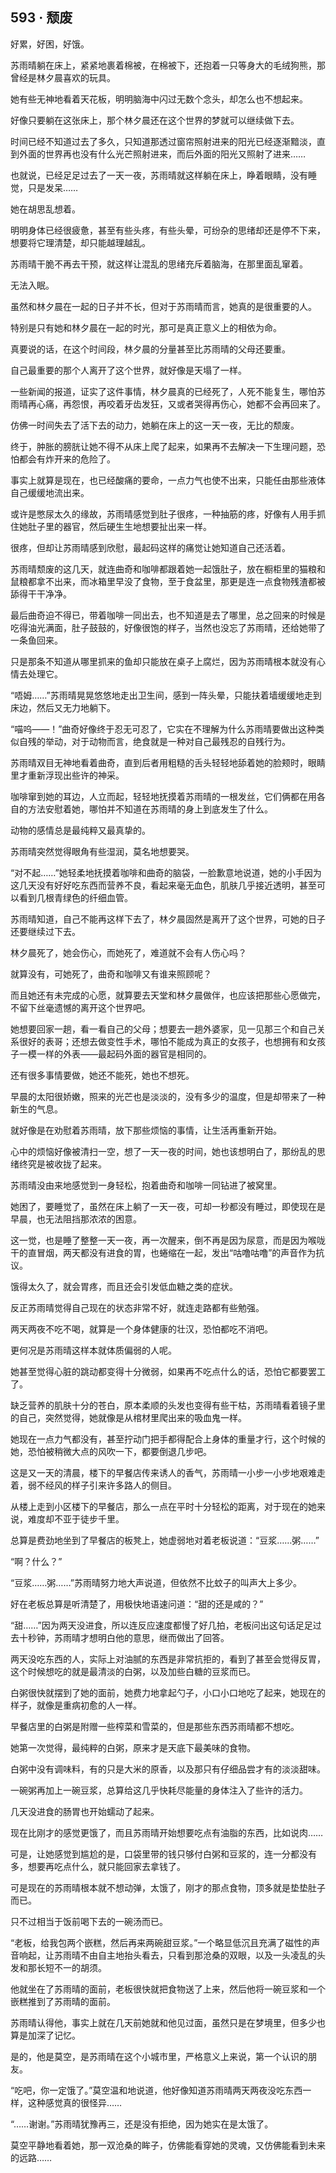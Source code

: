 ## 593 · 颓废

好累，好困，好饿。

苏雨晴躺在床上，紧紧地裹着棉被，在棉被下，还抱着一只等身大的毛绒狗熊，那曾经是林夕晨喜欢的玩具。

她有些无神地看着天花板，明明脑海中闪过无数个念头，却怎么也不想起来。

好像只要躺在这张床上，那个林夕晨还在这个世界的梦就可以继续做下去。

时间已经不知道过去了多久，只知道那透过窗帘照射进来的阳光已经逐渐黯淡，直到外面的世界再也没有什么光芒照射进来，而后外面的阳光又照射了进来……

也就说，已经足足过去了一天一夜，苏雨晴就这样躺在床上，睁着眼睛，没有睡觉，只是发呆……

她在胡思乱想着。

明明身体已经很疲惫，甚至有些头疼，有些头晕，可纷杂的思绪却还是停不下来，想要将它理清楚，却只能越理越乱。

苏雨晴干脆不再去干预，就这样让混乱的思绪充斥着脑海，在那里面乱窜着。

无法入眠。

虽然和林夕晨在一起的日子并不长，但对于苏雨晴而言，她真的是很重要的人。

特别是只有她和林夕晨在一起的时光，那可是真正意义上的相依为命。

真要说的话，在这个时间段，林夕晨的分量甚至比苏雨晴的父母还要重。

自己最重要的那个人离开了这个世界，就好像是天塌了一样。

一些新闻的报道，证实了这件事情，林夕晨真的已经死了，人死不能复生，哪怕苏雨晴再心痛，再怨恨，再咬着牙齿发狂，又或者哭得再伤心，她都不会再回来了。

仿佛一时间失去了活下去的动力，她躺在床上的这一天一夜，无比的颓废。

终于，肿胀的膀胱让她不得不从床上爬了起来，如果再不去解决一下生理问题，恐怕都会有炸开来的危险了。

事实上就算是现在，也已经酸痛的要命，一点力气也使不出来，只能任由那些液体自己缓缓地流出来。

或许是憋尿太久的缘故，苏雨晴感觉到肚子很疼，一种抽筋的疼，好像有人用手抓住她肚子里的器官，然后硬生生地想要扯出来一样。

很疼，但却让苏雨晴感到欣慰，最起码这样的痛觉让她知道自己还活着。

苏雨晴颓废的这几天，就连曲奇和咖啡都跟着她一起饿肚子，放在橱柜里的猫粮和鼠粮都拿不出来，而冰箱里早没了食物，至于食盆里，那更是连一点食物残渣都被舔得干干净净。

最后曲奇迫不得已，带着咖啡一同出去，也不知道是去了哪里，总之回来的时候是吃得油光满面，肚子鼓鼓的，好像很饱的样子，当然也没忘了苏雨晴，还给她带了一条鱼回来。

只是那条不知道从哪里抓来的鱼却只能放在桌子上腐烂，因为苏雨晴根本就没有心情去处理它。

“唔姆……”苏雨晴晃晃悠悠地走出卫生间，感到一阵头晕，只能扶着墙缓缓地走到床边，然后又无力地躺下。

“喵呜——！”曲奇好像终于忍无可忍了，它实在不理解为什么苏雨晴要做出这种类似自残的举动，对于动物而言，绝食就是一种对自己最残忍的自残行为。

苏雨晴双目无神地看着曲奇，直到后者用粗糙的舌头轻轻地舔着她的脸颊时，眼睛里才重新浮现出些许的神采。

咖啡窜到她的耳边，人立而起，轻轻地抚摸着苏雨晴的一根发丝，它们俩都在用各自的方法安慰着她，哪怕并不知道在苏雨晴的身上到底发生了什么。

动物的感情总是最纯粹又最真挚的。

苏雨晴突然觉得眼角有些湿润，莫名地想要哭。

“对不起……”她轻柔地抚摸着咖啡和曲奇的脑袋，一脸歉意地说道，她的小手因为这几天没有好好吃东西而营养不良，看起来毫无血色，肌肤几乎接近透明，甚至可以看到几根青绿色的纤细血管。

苏雨晴知道，自己不能再这样下去了，林夕晨固然是离开了这个世界，可她的日子还要继续过下去。

林夕晨死了，她会伤心，而她死了，难道就不会有人伤心吗？

就算没有，可她死了，曲奇和咖啡又有谁来照顾呢？

而且她还有未完成的心愿，就算要去天堂和林夕晨做伴，也应该把那些心愿做完，不留下丝毫遗憾的离开这个世界吧。

她想要回家一趟，看一看自己的父母；想要去一趟外婆家，见一见那三个和自己关系很好的表哥；还想去做变性手术，哪怕不能成为真正的女孩子，也想拥有和女孩子一模一样的外表——最起码外面的器官是相同的。

还有很多事情要做，她还不能死，她也不想死。

早晨的太阳很娇嫩，照来的光芒也是淡淡的，没有多少的温度，但是却带来了一种新生的气息。

就好像是在劝慰着苏雨晴，放下那些烦恼的事情，让生活再重新开始。

心中的烦恼好像被清扫一空，想了一天一夜的时间，她也该想明白了，那纷乱的思绪终究是被收拢了起来。

苏雨晴没由来地感觉到一身轻松，抱着曲奇和咖啡一同钻进了被窝里。

她困了，要睡觉了，虽然在床上躺了一天一夜，可却一秒都没有睡过，即使现在是早晨，也无法阻挡那浓浓的困意。

这一觉，也是睡了整整一天一夜，再一次醒来，倒不再是因为尿意，而是因为喉咙干的直冒烟，两天都没有进食的胃，也蜷缩在一起，发出“咕噜咕噜”的声音作为抗议。

饿得太久了，就会胃疼，而且还会引发低血糖之类的症状。

反正苏雨晴觉得自己现在的状态非常不好，就连走路都有些勉强。

两天两夜不吃不喝，就算是一个身体健康的壮汉，恐怕都吃不消吧。

更何况是苏雨晴这样本就体质偏弱的人呢。

她甚至觉得心脏的跳动都变得十分微弱，如果再不吃点什么的话，恐怕它都要罢工了。

缺乏营养的肌肤十分的苍白，原本柔顺的头发也变得有些干枯，苏雨晴看着镜子里的自己，突然觉得，她就像是从棺材里爬出来的吸血鬼一样。

她现在一点力气都没有，甚至拧动门把手都得配合上身体的重量才行，这个时候的她，恐怕被稍微大点的风吹一下，都要倒退几步吧。

这是又一天的清晨，楼下的早餐店传来诱人的香气，苏雨晴一小步一小步地艰难走着，弱不经风的样子引来许多路人的侧目。

从楼上走到小区楼下的早餐店，那么一点在平时十分轻松的距离，对于现在的她来说，难度却不亚于徒步千里。

总算是费劲地坐到了早餐店的板凳上，她虚弱地对着老板说道：“豆浆……粥……”

“啊？什么？”

“豆浆……粥……”苏雨晴努力地大声说道，但依然不比蚊子的叫声大上多少。

好在老板总算是听清楚了，用极快地语速问道：“甜的还是咸的？”

“甜……”因为两天没进食，所以连反应速度都慢了好几拍，老板问出这句话足足过去十秒钟，苏雨晴才想明白他的意思，继而做出了回答。

两天没吃东西的人，实际上对油腻的东西是非常抗拒的，看到了甚至会觉得反胃，这个时候想吃的就是最清淡的白粥，以及加些白糖的豆浆而已。

白粥很快就摆到了她的面前，她费力地拿起勺子，小口小口地吃了起来，她现在的样子，就像是重病初愈的人一样。

早餐店里的白粥是附赠一些榨菜和雪菜的，但是那些东西苏雨晴都不想吃。

她第一次觉得，最纯粹的白粥，原来才是天底下最美味的食物。

白粥中没有调味料，有的只是大米的原香，以及那只有仔细品尝才有的淡淡甜味。

一碗粥再加上一碗豆浆，总算给这几乎快耗尽能量的身体注入了些许的活力。

几天没进食的肠胃也开始蠕动了起来。

现在比刚才的感觉更饿了，而且苏雨晴开始想要吃点有油脂的东西，比如说肉……

可是，让她感觉到尴尬的是，口袋里带的钱只够付白粥和豆浆的，连一分都没有多，想要再吃点什么，就只能回家去拿钱了。

可是现在的苏雨晴根本就不想动弹，太饿了，刚才的那点食物，顶多就是垫垫肚子而已。

只不过相当于饭前喝下去的一碗汤而已。

“老板，给我包两个嵌糕，然后再来两碗甜豆浆。”一个略显低沉且充满了磁性的声音响起，让苏雨晴不由自主地抬头看去，只看到那沧桑的双眼，以及一头凌乱的头发和那长短不一的胡须。

他就坐在了苏雨晴的面前，老板很快就把食物送了上来，然后他将一碗豆浆和一个嵌糕推到了苏雨晴的面前。

苏雨晴认得他，事实上就在几天前她就和他见过面，虽然只是在梦境里，但多少也算是加深了记忆。

是的，他是莫空，是苏雨晴在这个小城市里，严格意义上来说，第一个认识的朋友。

“吃吧，你一定饿了。”莫空温和地说道，他好像知道苏雨晴两天两夜没吃东西一样，这种感觉真的很怪异……

“……谢谢。”苏雨晴犹豫再三，还是没有拒绝，因为她实在是太饿了。

莫空平静地看着她，那一双沧桑的眸子，仿佛能看穿她的灵魂，又仿佛能看到未来的远路……
